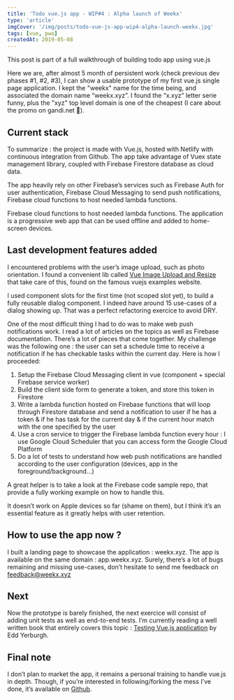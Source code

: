 ```yaml
---
title: 'Todo vue.js app - WIP#4 : Alpha launch of Weekx'
type: 'article'
imgCover: '/img/posts/todo-vue-js-app-wip4-alpha-launch-weekx.jpg'
tags: [vue, pwa]
createdAt: 2019-05-08
---
```


This post is part of a full walkthrough of building todo app using vue.js
<!--more-->

Here we are, after almost 5 month of persistent work (check previous dev phases #1, #2, #3), I can show a usable prototype of my first vue.js single page application. I kept the "weekx" name for the time being, and associated the domain name “weekx.xyz”. I found the “x.xyz” letter serie funny, plus the "xyz" top level domain is one of the cheapest (I care about the promo on gandi.net 🙂).

## Current stack

To summarize : the project is made with Vue.js, hosted with Netlify with continuous integration from Github. The app take advantage of Vuex state management library, coupled with Firebase Firestore database as cloud data.

The app heavily rely on other Firebase’s services such as Firebase Auth for user authentication, Firebase Cloud Messaging to send push notifications, Firebase cloud functions to host needed lambda functions.

Firebase cloud functions to host needed lambda functions. The application is a progressive web app that can be used offline and added to home-screen devices.

## Last development features added

I encountered problems with the user’s image upload, such as photo orientation. I found a convenient lib called [Vue Image Upload and Resize](https://vuejsexamples.com/a-simple-vue-component-for-client-side-image-upload-with-resizing/) that take care of this, found on the famous vuejs examples website.

I used component slots for the first time (not scoped slot yet), to build a fully reusable dialog component. I indeed have around 15 use-cases of a dialog showing up. That was a perfect refactoring exercice to avoid DRY.

One of the most difficult thing I had to do was to make web push notifications work. I read a lot of articles on the topics as well as Firebase documentation. There’s a lot of pieces that come together. My challenge was the following one : the user can set a schedule time to receive a notification if he has checkable tasks within the current day. Here is how I proceeded:

1. Setup the Firebase Cloud Messaging client in vue (component + special Firebase service worker)
2. Build the client side form to generate a token, and store this token in Firestore
3. Write a lambda function hosted on Firebase functions that will loop through Firestore database and send a notification to user if he has a token & if he has task for the current day & if the current hour match with the one specified by the user
4. Use a cron service to trigger the Firebase lambda function every hour : I use Google Cloud Scheduler that you can access form the Google Cloud Platform
5. Do a lot of tests to understand how web push notifications are handled according to the user configuration (devices, app in the foreground/background…)

A great helper is to take a look at the Firebase code sample repo, that provide a fully working example on how to handle this.

It doesn’t work on Apple devices so far (shame on them), but I think it’s an essential feature as it greatly helps with user retention.

## How to use the app now ?

I built a landing page to showcase the application : weekx.xyz. The app is available on the same domain : app.weekx.xyz. Surely, there’s a lot of bugs remaining and missing use-cases, don’t hesitate to send me feedback on feedback@weekx.xyz

## Next

Now the prototype is barely finished, the next exercice will consist of adding unit tests as well as end-to-end tests. I’m currently reading a well written book that entirely covers this topic : [Testing Vue.js application](https://books.google.fr/books/about/Testing_Vue_js_Applications.html?id=7-FAtAEACAAJ&source=kp_cover&redir_esc=y) by Edd Yerburgh.

## Final note

I don’t plan to market the app, it remains a personal training to handle vue.js in depth. Though, if you’re interested in following/forking the mess I’ve done, it’s available on [Github](https://github.com/lansolo99/weekx).